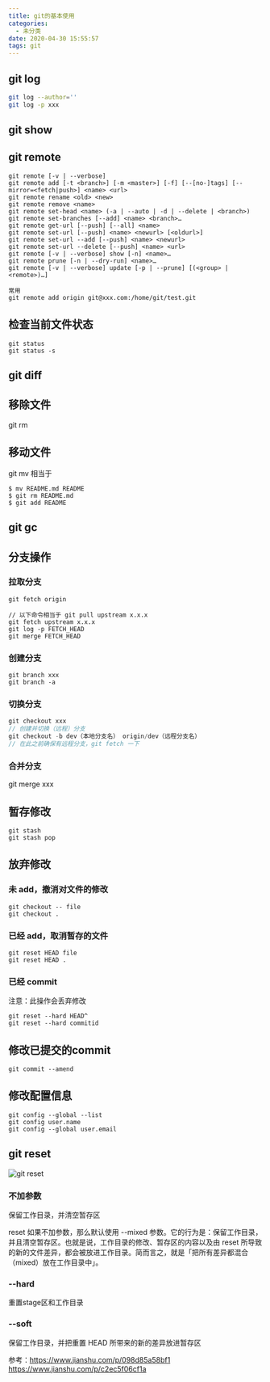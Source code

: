 ```yaml
---
title: git的基本使用
categories:
  - 未分类
date: 2020-04-30 15:55:57
tags: git
---
```

## git log
```bash
git log --author=''
git log -p xxx
```
## git show 

## git remote 
```
git remote [-v | --verbose]
git remote add [-t <branch>] [-m <master>] [-f] [--[no-]tags] [--mirror=<fetch|push>] <name> <url>
git remote rename <old> <new>
git remote remove <name>
git remote set-head <name> (-a | --auto | -d | --delete | <branch>)
git remote set-branches [--add] <name> <branch>…​
git remote get-url [--push] [--all] <name>
git remote set-url [--push] <name> <newurl> [<oldurl>]
git remote set-url --add [--push] <name> <newurl>
git remote set-url --delete [--push] <name> <url>
git remote [-v | --verbose] show [-n] <name>…​
git remote prune [-n | --dry-run] <name>…​
git remote [-v | --verbose] update [-p | --prune] [(<group> | <remote>)…​]

常用
git remote add origin git@xxx.com:/home/git/test.git
```

## 检查当前文件状态 
```
git status
git status -s
```

## git diff

## 移除文件
git rm
## 移动文件
git mv
相当于
```
$ mv README.md README
$ git rm README.md
$ git add README
```

## git gc

## 分支操作
### 拉取分支
```
git fetch origin

// 以下命令相当于 git pull upstream x.x.x
git fetch upstream x.x.x
git log -p FETCH_HEAD 
git merge FETCH_HEAD
```
### 创建分支
```
git branch xxx
git branch -a
```
### 切换分支
```js
git checkout xxx
// 创建并切换（远程）分支
git checkout -b dev（本地分支名） origin/dev（远程分支名）
// 在此之前确保有远程分支，git fetch 一下
```
### 合并分支
git merge xxx

## 暂存修改
```
git stash
git stash pop
```
## 放弃修改
### 未 add，撤消对文件的修改
```
git checkout -- file
git checkout .
```
### 已经 add，取消暂存的文件
```
git reset HEAD file
git reset HEAD .
```
### 已经 commit 
注意：此操作会丢弃修改
```
git reset --hard HEAD^
git reset --hard commitid
```
## 修改已提交的commit
```
git commit --amend
```
## 修改配置信息
```
git config --global --list
git config user.name
git config --global user.email
```
## git reset
![git reset](https://upload-images.jianshu.io/upload_images/4428238-fcad08ebe26933a6.png?imageMogr2/auto-orient/strip|imageView2/2/w/638/format/webp)
### 不加参数
保留工作目录，并清空暂存区

reset 如果不加参数，那么默认使用 --mixed 参数。它的行为是：保留工作目录，并且清空暂存区。也就是说，工作目录的修改、暂存区的内容以及由 reset 所导致的新的文件差异，都会被放进工作目录。简而言之，就是「把所有差异都混合（mixed）放在工作目录中」。

### --hard
重置stage区和工作目录
### --soft
保留工作目录，并把重置 HEAD 所带来的新的差异放进暂存区

参考：https://www.jianshu.com/p/098d85a58bf1
https://www.jianshu.com/p/c2ec5f06cf1a
